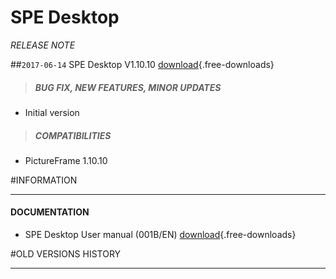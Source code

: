 # SPE Desktop
*RELEASE NOTE*

##`2017-06-14` SPE Desktop V1.10.10 [download](slate106/spe-desktop/spe.exe){.free-downloads} 
>##### **BUG FIX, NEW FEATURES, MINOR UPDATES**
- Initial version	
>##### **COMPATIBILITIES**
- PictureFrame 1.10.10

#INFORMATION
***********************************************************************
#### **DOCUMENTATION**  
- SPE Desktop User manual (001B/EN) [download](slate106/spe-desktop/spe-user-manual-001B_en.pdf){.free-downloads}

#OLD VERSIONS HISTORY
***********************************************************************

